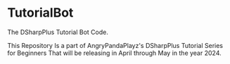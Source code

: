 # TutorialBot
 The DSharpPlus Tutorial Bot Code.

This Repository Is a part of AngryPandaPlayz's DSharpPlus Tutorial Series for Beginners That will be releasing in April through May in the year 2024.

